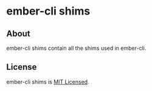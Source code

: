 ember-cli shims
===========

About
-----

ember-cli shims contain all the shims used in ember-cli.

License
-------

ember-cli shims is [MIT Licensed](https://github.com/stefanpenner/ember-cli-shims/blob/master/LICENSE.md).
